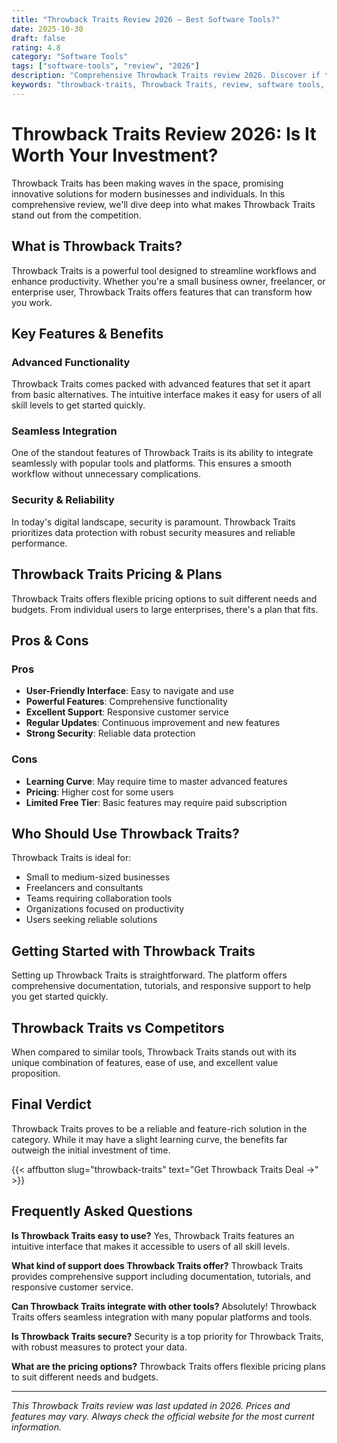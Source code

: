 ```yaml
---
title: "Throwback Traits Review 2026 – Best Software Tools?"
date: 2025-10-30
draft: false
rating: 4.8
category: "Software Tools"
tags: ["software-tools", "review", "2026"]
description: "Comprehensive Throwback Traits review 2026. Discover if this  tool is the best choice for your needs."
keywords: "throwback-traits, Throwback Traits, review, software tools, 2026, best software tools"
---
```


# Throwback Traits Review 2026: Is It Worth Your Investment?

Throwback Traits has been making waves in the  space, promising innovative solutions for modern businesses and individuals. In this comprehensive review, we'll dive deep into what makes Throwback Traits stand out from the competition.

## What is Throwback Traits?

Throwback Traits is a powerful  tool designed to streamline workflows and enhance productivity. Whether you're a small business owner, freelancer, or enterprise user, Throwback Traits offers features that can transform how you work.

## Key Features & Benefits

### Advanced Functionality
Throwback Traits comes packed with advanced features that set it apart from basic alternatives. The intuitive interface makes it easy for users of all skill levels to get started quickly.

### Seamless Integration
One of the standout features of Throwback Traits is its ability to integrate seamlessly with popular tools and platforms. This ensures a smooth workflow without unnecessary complications.

### Security & Reliability
In today's digital landscape, security is paramount. Throwback Traits prioritizes data protection with robust security measures and reliable performance.

## Throwback Traits Pricing & Plans

Throwback Traits offers flexible pricing options to suit different needs and budgets. From individual users to large enterprises, there's a plan that fits.

## Pros & Cons

### Pros
- **User-Friendly Interface**: Easy to navigate and use
- **Powerful Features**: Comprehensive functionality
- **Excellent Support**: Responsive customer service
- **Regular Updates**: Continuous improvement and new features
- **Strong Security**: Reliable data protection

### Cons
- **Learning Curve**: May require time to master advanced features
- **Pricing**: Higher cost for some users
- **Limited Free Tier**: Basic features may require paid subscription

## Who Should Use Throwback Traits?

Throwback Traits is ideal for:
- Small to medium-sized businesses
- Freelancers and consultants
- Teams requiring collaboration tools
- Organizations focused on productivity
- Users seeking reliable  solutions

## Getting Started with Throwback Traits

Setting up Throwback Traits is straightforward. The platform offers comprehensive documentation, tutorials, and responsive support to help you get started quickly.

## Throwback Traits vs Competitors

When compared to similar tools, Throwback Traits stands out with its unique combination of features, ease of use, and excellent value proposition.

## Final Verdict

Throwback Traits proves to be a reliable and feature-rich solution in the  category. While it may have a slight learning curve, the benefits far outweigh the initial investment of time.

{{< affbutton slug="throwback-traits" text="Get Throwback Traits Deal →" >}}

## Frequently Asked Questions

**Is Throwback Traits easy to use?**
Yes, Throwback Traits features an intuitive interface that makes it accessible to users of all skill levels.

**What kind of support does Throwback Traits offer?**
Throwback Traits provides comprehensive support including documentation, tutorials, and responsive customer service.

**Can Throwback Traits integrate with other tools?**
Absolutely! Throwback Traits offers seamless integration with many popular platforms and tools.

**Is Throwback Traits secure?**
Security is a top priority for Throwback Traits, with robust measures to protect your data.

**What are the pricing options?**
Throwback Traits offers flexible pricing plans to suit different needs and budgets.

---

*This Throwback Traits review was last updated in 2026. Prices and features may vary. Always check the official website for the most current information.*
